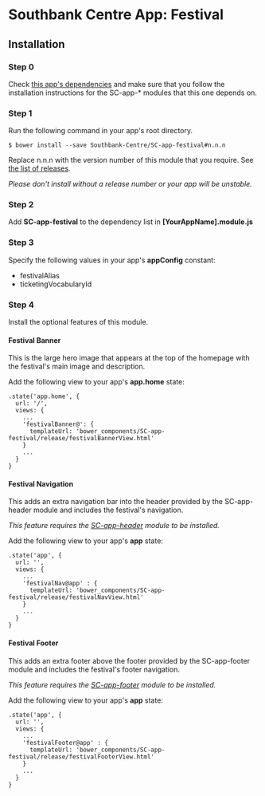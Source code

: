 # Southbank Centre App: Festival

## Installation

### Step 0

Check [this app's dependencies](https://github.com/Southbank-Centre/SC-app-festival/blob/master/bower.json) and make sure that you follow the installation instructions for the SC-app-* modules that this one depends on.

### Step 1
Run the following command in your app's root directory.

    $ bower install --save Southbank-Centre/SC-app-festival#n.n.n

Replace n.n.n with the version number of this module that you require. See [the list of releases](https://github.com/Southbank-Centre/SC-app-festival/releases).

*Please don't install without a release number or your app will be unstable.*

### Step 2

Add **SC-app-festival** to the dependency list in **[YourAppName].module.js**

### Step 3
Specify the following values in your app's **appConfig** constant:

- festivalAlias
- ticketingVocabularyId

### Step 4

Install the optional features of this module.

#### Festival Banner

This is the large hero image that appears at the top of the homepage with the festival's main image and description.

Add the following view to your app's **app.home** state:

    .state('app.home', {
      url: '/',
      views: {
        ...
        'festivalBanner@': {
          templateUrl: 'bower_components/SC-app-festival/release/festivalBannerView.html'
        }
        ...
      }
    }
    
#### Festival Navigation

This adds an extra navigation bar into the header provided by the SC-app-header module and includes the festival's navigation.

*This feature requires the [SC-app-header](https://github.com/Southbank-Centre/SC-app-header) module to be installed.*

Add the following view to your app's **app** state:

    .state('app', {
      url: '',
      views: {
        ...
        'festivalNav@app' : {
          templateUrl: 'bower_components/SC-app-festival/release/festivalNavView.html'
        }
        ...
      }
    }
    
#### Festival Footer

This adds an extra footer above the footer provided by the SC-app-footer module and includes the festival's footer navigation.

*This feature requires the [SC-app-footer](https://github.com/Southbank-Centre/SC-app-footer) module to be installed.*

Add the following view to your app's **app** state:

    .state('app', {
      url: '',
      views: {
        ...
        'festivalFooter@app' : {
          templateUrl: 'bower_components/SC-app-festival/release/festivalFooterView.html'
        }
        ...
      }
    }